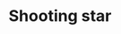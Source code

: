 ---
title: Shooting star
tags: ["shooting", "star", "meteor", "celestial", "astronomy", "wish", "night-sky"]
icon: shooting-star
svg: '<svg xmlns="http://www.w3.org/2000/svg" width="24" height="24" fill="none" viewBox="0 0 24 24" stroke-width="1.5" stroke-linecap="round" stroke-linejoin="round" stroke="currentColor"><path d="M12 5.647 9.353 3m.53 6.882L4.058 4.06M5.647 12 3 9.353m5.294 5.294 4.235-2.118 2.118-4.235 2.118 4.235L21 14.647l-4.235 2.118L14.647 21l-2.118-4.235z"/></svg>'
---